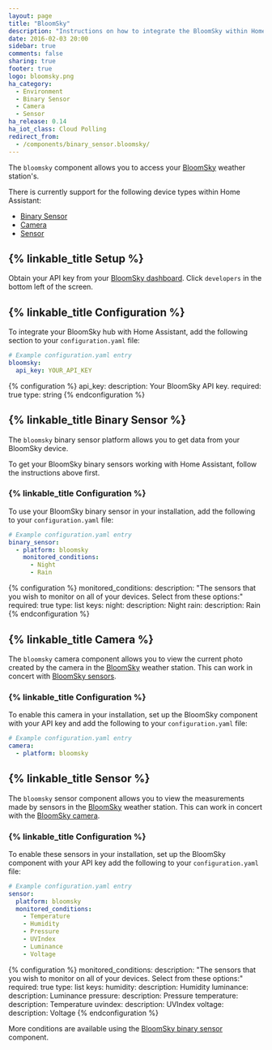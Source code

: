 ```yaml
---
layout: page
title: "BloomSky"
description: "Instructions on how to integrate the BloomSky within Home Assistant."
date: 2016-02-03 20:00
sidebar: true
comments: false
sharing: true
footer: true
logo: bloomsky.png
ha_category:
  - Environment
  - Binary Sensor
  - Camera
  - Sensor
ha_release: 0.14
ha_iot_class: Cloud Polling
redirect_from:
  - /components/binary_sensor.bloomsky/
---
```


The `bloomsky` component allows you to access your [BloomSky](https://www.bloomsky.com/) weather station's.

There is currently support for the following device types within Home Assistant:

- [Binary Sensor](#binary-sensor)
- [Camera](#camera)
- [Sensor](#sensor)

## {% linkable_title Setup %}

Obtain your API key from your [BloomSky dashboard](https://dashboard.bloomsky.com). Click `developers` in the bottom left of the screen.

## {% linkable_title Configuration %}

To integrate your BloomSky hub with Home Assistant, add the following section to your `configuration.yaml` file:

```yaml
# Example configuration.yaml entry
bloomsky:
  api_key: YOUR_API_KEY
```

{% configuration %}
api_key:
  description: Your BloomSky API key.
  required: true
  type: string
{% endconfiguration %}

## {% linkable_title Binary Sensor %}

The `bloomsky` binary sensor platform allows you to get data from your BloomSky device.

To get your BloomSky binary sensors working with Home Assistant, follow the instructions above first.

### {% linkable_title Configuration %}

To use your BloomSky binary sensor in your installation, add the following to your `configuration.yaml` file:

```yaml
# Example configuration.yaml entry
binary_sensor:
  - platform: bloomsky
    monitored_conditions:
      - Night
      - Rain
```

{% configuration %}
monitored_conditions:
  description: "The sensors that you wish to monitor on all of your devices. Select from these options:"
  required: true
  type: list
  keys:
    night:
      description: Night
    rain:
      description: Rain
{% endconfiguration %}

## {% linkable_title Camera %}

The `bloomsky` camera component allows you to view the current photo created by the camera in the [BloomSky](https://www.bloomsky.com) weather station. This can work in concert with [BloomSky sensors](#sensor).

### {% linkable_title Configuration %}

To enable this camera in your installation, set up the BloomSky component with your API key and add the following to your `configuration.yaml` file:

```yaml
# Example configuration.yaml entry
camera:
  - platform: bloomsky
```

## {% linkable_title Sensor %}

The `bloomsky` sensor component allows you to view the measurements made by sensors in the [BloomSky](https://www.bloomsky.com) weather station. This can work in concert with the [BloomSky camera](#camera).

### {% linkable_title Configuration %}

To enable these sensors in your installation, set up the BloomSky component with your API key add the following to your `configuration.yaml` file:

```yaml
# Example configuration.yaml entry
sensor:
  platform: bloomsky
  monitored_conditions:
    - Temperature
    - Humidity
    - Pressure
    - UVIndex
    - Luminance
    - Voltage
```

{% configuration %}
monitored_conditions:
  description: "The sensors that you wish to monitor on all of your devices. Select from these options:"
  required: true
  type: list
  keys:
    humidity:
      description: Humidity
    luminance:
      description: Luminance
    pressure:
      description: Pressure
    temperature:
      description: Temperature
    uvindex:
      description: UVIndex
    voltage:
      description: Voltage
{% endconfiguration %}

More conditions are available using the [BloomSky binary sensor](#binary-sensor) component.

